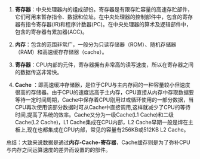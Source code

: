  1. **寄存器**：中央处理器内的组成部份。寄存器是有限存贮容量的高速存贮部件，它们可用来暂存指令、数据和位址。在中央处理器的控制部件中，包含的寄存器有指令寄存器(IR)和程序计数器(PC)。在中央处理器的算术及逻辑部件中，包含的寄存器有累加器(ACC)。
2. **内存**：包含的范围非常广，一般分为只读存储器（ROM）、随机存储器（RAM）和高速缓存存储器（cache）。

3. **寄存器**：CPU内部的元件，寄存器拥有非常高的读写速度，所以在寄存器之间的数据传送非常快。
4. **Cache** ：即高速缓冲存储器，是位于CPU与主内存间的一种容量较小但速度很高的存储器。由于CPU的速度远高于主内存，CPU直接从内存中存取数据要等待一定时间周期，Cache中保存着CPU刚用过或循环使用的一部分数据，当CPU再次使用该部分数据时可从Cache中直接调用,这样就减少了CPU的等待时间,提高了系统的效率。Cache又分为一级Cache(L1 Cache)和二级Cache(L2 Cache)，L1 Cache集成在CPU内部，L2 Cache早期一般是焊在主板上,现在也都集成在CPU内部，常见的容量有256KB或512KB L2 Cache。

总结：大致来说数据是通过**内存-Cache-寄存器**，Cache缓存则是为了弥补CPU与内存之间运算速度的差异而设置的的部件。